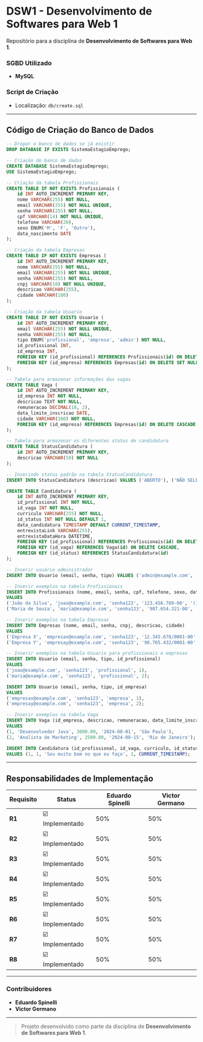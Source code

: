# DSW1 - Desenvolvimento de Softwares para Web 1

Repositório para a disciplina de **Desenvolvimento de Softwares para Web 1**.

### SGBD Utilizado
- **MySQL**

### Script de Criação
- Localização: `db/create.sql`

---

## Código de Criação do Banco de Dados

```sql
-- Dropar o banco de dados se já existir
DROP DATABASE IF EXISTS SistemaEstagioEmprego;

-- Criação do banco de dados
CREATE DATABASE SistemaEstagioEmprego;
USE SistemaEstagioEmprego;

-- Criação da tabela Profissionais
CREATE TABLE IF NOT EXISTS Profissionais (
    id INT AUTO_INCREMENT PRIMARY KEY,
    nome VARCHAR(255) NOT NULL,
    email VARCHAR(255) NOT NULL UNIQUE,
    senha VARCHAR(255) NOT NULL,
    cpf VARCHAR(14) NOT NULL UNIQUE,
    telefone VARCHAR(20),
    sexo ENUM('M', 'F', 'Outro'),
    data_nascimento DATE
);

-- Criação da tabela Empresas
CREATE TABLE IF NOT EXISTS Empresas (
    id INT AUTO_INCREMENT PRIMARY KEY,
    nome VARCHAR(255) NOT NULL,
    email VARCHAR(255) NOT NULL UNIQUE,
    senha VARCHAR(255) NOT NULL,
    cnpj VARCHAR(18) NOT NULL UNIQUE,
    descricao VARCHAR(255),
    cidade VARCHAR(100)
);

-- Criação da tabela Usuario
CREATE TABLE IF NOT EXISTS Usuario (
    id INT AUTO_INCREMENT PRIMARY KEY,
    email VARCHAR(255) NOT NULL UNIQUE,
    senha VARCHAR(255) NOT NULL,
    tipo ENUM('profissional', 'empresa', 'admin') NOT NULL,
    id_profissional INT,
    id_empresa INT,
    FOREIGN KEY (id_profissional) REFERENCES Profissionais(id) ON DELETE SET NULL,
    FOREIGN KEY (id_empresa) REFERENCES Empresas(id) ON DELETE SET NULL
);

-- Tabela para armazenar informações das vagas
CREATE TABLE Vaga (
    id INT AUTO_INCREMENT PRIMARY KEY,
    id_empresa INT NOT NULL,
    descricao TEXT NOT NULL,
    remuneracao DECIMAL(10, 2),
    data_limite_inscricao DATE,
    cidade VARCHAR(100) NOT NULL,
    FOREIGN KEY (id_empresa) REFERENCES Empresas(id) ON DELETE CASCADE
);

-- Tabela para armazenar os diferentes status de candidatura
CREATE TABLE StatusCandidatura (
    id INT AUTO_INCREMENT PRIMARY KEY,
    descricao VARCHAR(50) NOT NULL
);

-- Inserindo status padrão na tabela StatusCandidatura
INSERT INTO StatusCandidatura (descricao) VALUES ('ABERTO'), ('NÃO SELECIONADO'), ('ENTREVISTA');

CREATE TABLE Candidatura (
    id INT AUTO_INCREMENT PRIMARY KEY,
    id_profissional INT NOT NULL,
    id_vaga INT NOT NULL,
    curriculo VARCHAR(255) NOT NULL,
    id_status INT NOT NULL DEFAULT 1,
    data_candidatura TIMESTAMP DEFAULT CURRENT_TIMESTAMP,
    entrevistaLink VARCHAR(255),
    entrevistaDataHora DATETIME,
    FOREIGN KEY (id_profissional) REFERENCES Profissionais(id) ON DELETE CASCADE,
    FOREIGN KEY (id_vaga) REFERENCES Vaga(id) ON DELETE CASCADE,
    FOREIGN KEY (id_status) REFERENCES StatusCandidatura(id)
);

-- Inserir usuário administrador
INSERT INTO Usuario (email, senha, tipo) VALUES ('admin@example.com', 'admin123', 'admin');

-- Inserir exemplos na tabela Profissionais
INSERT INTO Profissionais (nome, email, senha, cpf, telefone, sexo, data_nascimento)
VALUES 
('João da Silva', 'joao@example.com', 'senha123', '123.456.789-00', '(11) 98765-4321', 'M', '1990-01-01'),
('Maria de Souza', 'maria@example.com', 'senha123', '987.654.321-00', '(11) 91234-5678', 'F', '1992-02-02');

-- Inserir exemplos na tabela Empresas
INSERT INTO Empresas (nome, email, senha, cnpj, descricao, cidade)
VALUES 
('Empresa X', 'empresax@example.com', 'senha123', '12.345.678/0001-00', 'Empresa de tecnologia', 'São Paulo'),
('Empresa Y', 'empresay@example.com', 'senha123', '98.765.432/0001-00', 'Empresa de marketing', 'Rio de Janeiro');

-- Inserir exemplos na tabela Usuario para profissionais e empresas
INSERT INTO Usuario (email, senha, tipo, id_profissional) 
VALUES 
('joao@example.com', 'senha123', 'profissional', 1),
('maria@example.com', 'senha123', 'profissional', 2);

INSERT INTO Usuario (email, senha, tipo, id_empresa) 
VALUES 
('empresax@example.com', 'senha123', 'empresa', 1),
('empresay@example.com', 'senha123', 'empresa', 2);

-- Inserir exemplos na tabela Vaga
INSERT INTO Vaga (id_empresa, descricao, remuneracao, data_limite_inscricao, cidade)
VALUES 
(1, 'Desenvolvedor Java', 3000.00, '2024-08-01', 'São Paulo'),
(2, 'Analista de Marketing', 2500.00, '2024-08-15', 'Rio de Janeiro');

INSERT INTO Candidatura (id_profissional, id_vaga, curriculo, id_status, data_candidatura)
VALUES (1, 1, 'Sou muito bom no que eu faço', 1, CURRENT_TIMESTAMP);
```

---

## Responsabilidades de Implementação

| Requisito | Status | Eduardo Spinelli | Victor Germano |
|-----------|--------|------------------|----------------|
| **R1**    | ☑️ Implementado | 50% | 50% |
| **R2**    | ☑️ Implementado | 50% | 50% |
| **R3**    | ☑️ Implementado | 50% | 50% |
| **R4**    | ☑️ Implementado | 50% | 50% |
| **R5**    | ☑️ Implementado | 50% | 50% |
| **R6**    | ☑️ Implementado | 50% | 50% |
| **R7**    | ☑️ Implementado | 50% | 50% |
| **R8**    | ☑️ Implementado | 50% | 50% |

---

### Contribuidores
- **Eduardo Spinelli**
- **Victor Germano**

---

> Projeto desenvolvido como parte da disciplina de **Desenvolvimento de Softwares para Web 1**.
